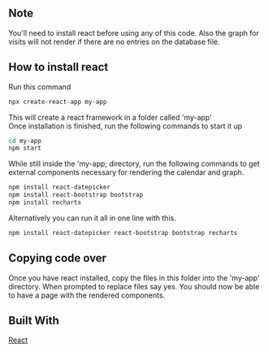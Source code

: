 ## Note
You'll need to install react before using any of this code. Also the graph for visits will not render if there are no entries on the database file.

## How to install react
Run this command
```bash
npx create-react-app my-app
```
This will create a react framework in a folder called 'my-app'\
Once installation is finished, run the following commands to start it up

```bash
cd my-app
npm start
```

While still inside the 'my-app; directory, run the following commands to get external components necessary for rendering the calendar and graph. 
```bash
npm install react-datepicker
npm install react-bootstrap bootstrap
npm install recharts
```

Alternatively you can run it all in one line with this.
```bash
npm install react-datepicker react-bootstrap bootstrap recharts
```

## Copying code over
Once you have react installed, copy the files in this folder into the 'my-app' directory. When prompted to replace files say yes. You should now be able to have a page with the rendered components. 

## Built With
[React](https://github.com/facebook/create-react-app) 

